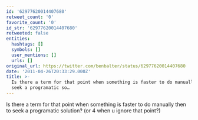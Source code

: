 ```yaml
---
id: '62977620014407680'
retweet_count: '0'
favorite_count: '0'
id_str: '62977620014407680'
retweeted: false
entities:
  hashtags: []
  symbols: []
  user_mentions: []
  urls: []
original_url: https://twitter.com/benbalter/status/62977620014407680
date: '2011-04-26T20:33:29.000Z'
title: >-
  Is there a term for that point when something is faster to do manually then to
  seek a programatic so…
---
```


Is there a term for that point when something is faster to do manually then to seek a programatic solution? (or 4 when u ignore that point?)